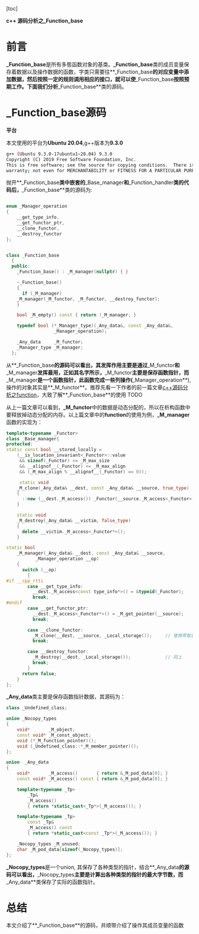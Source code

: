 [toc]

**c++ 源码分析之_Function_base**

# 前言

**_Function_base**是所有多態函数对象的基类。**_Function_base**类的成员变量保存着数据以及操作数据的函数，字类只需要往**_Function_base**的对应变量中添加数据，然后按照一定的规则调用相应的接口，就可以使**_Function_base**按照预期工作。下面我们分析**_Function_base**类的源码。

# _Function_base源码
**平台**

本文使用的平台为**Ubuntu 20.04**,g++版本为**9.3.0**
```bash
g++ (Ubuntu 9.3.0-17ubuntu1~20.04) 9.3.0
Copyright (C) 2019 Free Software Foundation, Inc.
This is free software; see the source for copying conditions.  There is NO
warranty; not even for MERCHANTABILITY or FITNESS FOR A PARTICULAR PURPOSE.
```

抛开**_Function_base**类中嵌套的**_Base_manager**和**_Function_handler**类的代码后，**_Function_base**类的源码为:
```c++

enum _Manager_operation
{
    __get_type_info,
    __get_functor_ptr,
    __clone_functor,
    __destroy_functor
};


class _Function_base
  {
  public:
    _Function_base() : _M_manager(nullptr) { }

    ~_Function_base()
    {
      if (_M_manager)
	_M_manager(_M_functor, _M_functor, __destroy_functor);
    }

    bool _M_empty() const { return !_M_manager; }

    typedef bool (*_Manager_type)(_Any_data&, const _Any_data&,
				  _Manager_operation);

    _Any_data     _M_functor;
    _Manager_type _M_manager;
  };
```

从**_Function_base**的源码可以看出，其发挥作用主要是通过**_M_functor**和**_M_manager**发挥最用，正如其名字所示，**_M_functor**主要是保存函数指针，而**_M_manager**是一个函数指针，此函数完成一些列操作(**_Manager_operation**),操作的对象其实是**_M_functor**。推荐先看一下作者的前一篇文章[c++源码分析之function](https://github.com/sakurabeaver/codeAnalyze/blob/main/cpp/function.md)，大致了解**_Function_base**的使用 TODO 

从上一篇文章可以看到，**_M_functor**中的数据是动态分配的，所以在析构函数中要释放掉动态分配的内存。以上篇文章中的**function**的使用为例，**_M_manager**函数的实现为：
```c++
template<typename _Functor>
class _Base_manager{
protected:
static const bool __stored_locally =
	(__is_location_invariant<_Functor>::value
	 && sizeof(_Functor) <= _M_max_size
	 && __alignof__(_Functor) <= _M_max_align
	 && (_M_max_align % __alignof__(_Functor) == 0));

     static void
	_M_clone(_Any_data& __dest, const _Any_data& __source, true_type)
	{
	  ::new (__dest._M_access()) _Functor(__source._M_access<_Functor>());
	}

    static void
	_M_destroy(_Any_data& __victim, false_type)
	{
	  delete __victim._M_access<_Functor*>();
	}

static bool
	_M_manager(_Any_data& __dest, const _Any_data& __source,
		   _Manager_operation __op)
	{
	  switch (__op)
	    {
#if __cpp_rtti
	    case __get_type_info:
	      __dest._M_access<const type_info*>() = &typeid(_Functor);
	      break;
#endif
	    case __get_functor_ptr:
	      __dest._M_access<_Functor*>() = _M_get_pointer(__source);
	      break;

	    case __clone_functor:
	      _M_clone(__dest, __source, _Local_storage());     // 使用萃取调用不同的函数
	      break;

	    case __destroy_functor:
	      _M_destroy(__dest, _Local_storage());             // 同上
	      break;
	    }
	  return false;
	}
};
```

**_Any_data**类主要是保存函数指针数据，其源码为：
```c++
class _Undefined_class;

union _Nocopy_types
{
    void*       _M_object;
    const void* _M_const_object;
    void (*_M_function_pointer)();
    void (_Undefined_class::*_M_member_pointer)();
};

union  _Any_data
{
    void*       _M_access()       { return &_M_pod_data[0]; }
    const void* _M_access() const { return &_M_pod_data[0]; }

    template<typename _Tp>
        _Tp&
        _M_access()
        { return *static_cast<_Tp*>(_M_access()); }

    template<typename _Tp>
        const _Tp&
        _M_access() const
        { return *static_cast<const _Tp*>(_M_access()); }

    _Nocopy_types _M_unused;
    char _M_pod_data[sizeof(_Nocopy_types)];
};
```

**_Nocopy_types**是一个union, 其保存了各种类型的指针，结合**_Any_data**的源码可以看出，**_Nocopy_types**主要是计算出各种类型的指针的最大字节数，而**_Any_data**类保存了实际的函数指针。


# 总结
本文介绍了**_Function_base**的源码，并顺带介绍了操作其成员变量的函数



